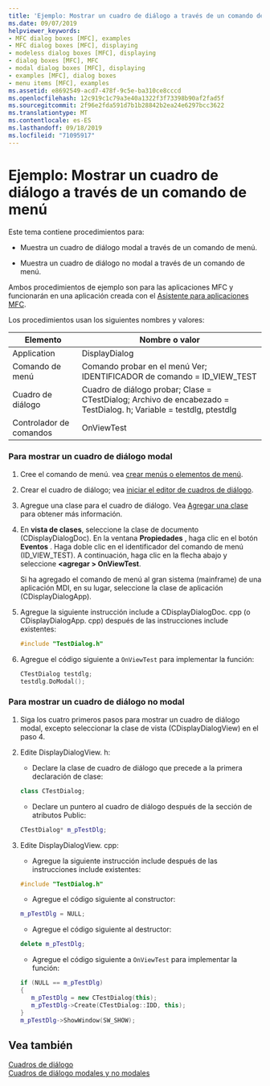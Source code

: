 ```yaml
---
title: 'Ejemplo: Mostrar un cuadro de diálogo a través de un comando de menú'
ms.date: 09/07/2019
helpviewer_keywords:
- MFC dialog boxes [MFC], examples
- MFC dialog boxes [MFC], displaying
- modeless dialog boxes [MFC], displaying
- dialog boxes [MFC], MFC
- modal dialog boxes [MFC], displaying
- examples [MFC], dialog boxes
- menu items [MFC], examples
ms.assetid: e8692549-acd7-478f-9c5e-ba310ce8cccd
ms.openlocfilehash: 12c919c1c79a3e40a1322f3f73398b90af2fad5f
ms.sourcegitcommit: 2f96e2fda591d7b1b28842b2ea24e6297bcc3622
ms.translationtype: MT
ms.contentlocale: es-ES
ms.lasthandoff: 09/18/2019
ms.locfileid: "71095917"
---
```

# <a name="example-displaying-a-dialog-box-via-a-menu-command"></a>Ejemplo: Mostrar un cuadro de diálogo a través de un comando de menú

Este tema contiene procedimientos para:

- Muestra un cuadro de diálogo modal a través de un comando de menú.

- Muestra un cuadro de diálogo no modal a través de un comando de menú.

Ambos procedimientos de ejemplo son para las aplicaciones MFC y funcionarán en una aplicación creada con el [Asistente para aplicaciones MFC](../mfc/reference/mfc-application-wizard.md).

Los procedimientos usan los siguientes nombres y valores:

|Elemento|Nombre o valor|
|----------|-------------------|
|Application|DisplayDialog|
|Comando de menú|Comando probar en el menú Ver; IDENTIFICADOR de comando = ID_VIEW_TEST|
|Cuadro de diálogo|Cuadro de diálogo probar; Clase = CTestDialog; Archivo de encabezado = TestDialog. h; Variable = testdlg, ptestdlg|
|Controlador de comandos|OnViewTest|

### <a name="to-display-a-modal-dialog-box"></a>Para mostrar un cuadro de diálogo modal

1. Cree el comando de menú. vea [crear menús o elementos de menú](../windows/creating-a-menu.md).

1. Crear el cuadro de diálogo; vea [iniciar el editor de cuadros de diálogo](../windows/creating-a-new-dialog-box.md).

1. Agregue una clase para el cuadro de diálogo. Vea [Agregar una clase](../ide/adding-a-class-visual-cpp.md) para obtener más información.

1. En **vista de clases**, seleccione la clase de documento (CDisplayDialogDoc). En la ventana **Propiedades** , haga clic en el botón **Eventos** . Haga doble clic en el identificador del comando de menú (ID_VIEW_TEST). A continuación, haga clic en la flecha abajo y seleccione  **\<agregar > OnViewTest**.

   Si ha agregado el comando de menú al gran sistema (mainframe) de una aplicación MDI, en su lugar, seleccione la clase de aplicación (CDisplayDialogApp).

1. Agregue la siguiente instrucción include a CDisplayDialogDoc. cpp (o CDisplayDialogApp. cpp) después de las instrucciones include existentes:

   ```cpp
   #include "TestDialog.h"
   ```

1. Agregue el código siguiente a `OnViewTest` para implementar la función:

   ```cpp
   CTestDialog testdlg;
   testdlg.DoModal(); 
   ```

### <a name="to-display-a-modeless-dialog-box"></a>Para mostrar un cuadro de diálogo no modal

1. Siga los cuatro primeros pasos para mostrar un cuadro de diálogo modal, excepto seleccionar la clase de vista (CDisplayDialogView) en el paso 4.

1. Edite DisplayDialogView. h:

   - Declare la clase de cuadro de diálogo que precede a la primera declaración de clase:

   ```cpp
   class CTestDialog;
   ```

   - Declare un puntero al cuadro de diálogo después de la sección de atributos Public:

   ```cpp
   CTestDialog* m_pTestDlg;
   ```

1. Edite DisplayDialogView. cpp:

   - Agregue la siguiente instrucción include después de las instrucciones include existentes:

   ```cpp
   #include "TestDialog.h"
   ```

   - Agregue el código siguiente al constructor:

   ```cpp
   m_pTestDlg = NULL;
   ```

   - Agregue el código siguiente al destructor:

   ```cpp
   delete m_pTestDlg;
   ```

   - Agregue el código siguiente a `OnViewTest` para implementar la función:

   ```cpp
   if (NULL == m_pTestDlg)
   {
      m_pTestDlg = new CTestDialog(this);
      m_pTestDlg->Create(CTestDialog::IDD, this);
   }
   m_pTestDlg->ShowWindow(SW_SHOW);
   ```

## <a name="see-also"></a>Vea también

[Cuadros de diálogo](../mfc/dialog-boxes.md)<br/>
[Cuadros de diálogo modales y no modales](../mfc/modal-and-modeless-dialog-boxes.md)
